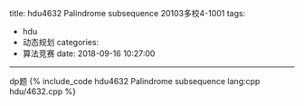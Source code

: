 title: hdu4632 Palindrome subsequence 20103多校4-1001
tags:
  - hdu
  - 动态规划
categories:
  - 算法竞赛
date: 2018-09-16 10:27:00
---

dp题
{% include_code hdu4632 Palindrome subsequence lang:cpp hdu/4632.cpp %}